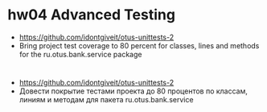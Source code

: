 # hw04 Advanced Testing

- https://github.com/idontgiveit/otus-unittests-2
- Bring project test coverage to 80 percent for classes, lines and methods for the ru.otus.bank.service package


# ########################

- https://github.com/idontgiveit/otus-unittests-2 
- Довести покрытие тестами проекта до 80 процентов по классам, линиям и методам для пакета ru.otus.bank.service